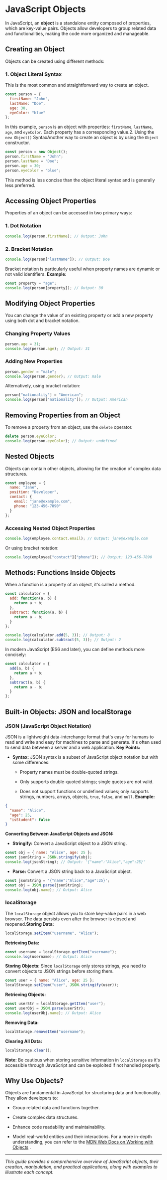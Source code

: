 # JavaScript Objects 
In JavaScript, an **object**  is a standalone entity composed of properties, which are key-value pairs. Objects allow developers to group related data and functionalities, making the code more organized and manageable.
## Creating an Object 

Objects can be created using different methods:

### 1. Object Literal Syntax 

This is the most common and straightforward way to create an object.


```javascript
const person = {
  firstName: "John",
  lastName: "Doe",
  age: 30,
  eyeColor: "blue"
};
```
In this example, `person` is an object with properties: `firstName`, `lastName`, `age`, and `eyeColor`. Each property has a corresponding value.2. Using the `new Object()` SyntaxAnother way to create an object is by using the `Object` constructor.

```javascript
const person = new Object();
person.firstName = "John";
person.lastName = "Doe";
person.age = 30;
person.eyeColor = "blue";
```

This method is less concise than the object literal syntax and is generally less preferred.

## Accessing Object Properties 

Properties of an object can be accessed in two primary ways:

### 1. Dot Notation 


```javascript
console.log(person.firstName); // Output: John
```

### 2. Bracket Notation 


```javascript
console.log(person["lastName"]); // Output: Doe
```

Bracket notation is particularly useful when property names are dynamic or not valid identifiers.
**Example:** 

```javascript
const property = "age";
console.log(person[property]); // Output: 30
```

## Modifying Object Properties 

You can change the value of an existing property or add a new property using both dot and bracket notation.

### Changing Property Values 


```javascript
person.age = 31;
console.log(person.age); // Output: 31
```

### Adding New Properties 


```javascript
person.gender = "male";
console.log(person.gender); // Output: male
```

Alternatively, using bracket notation:


```javascript
person["nationality"] = "American";
console.log(person["nationality"]); // Output: American
```

## Removing Properties from an Object 
To remove a property from an object, use the `delete` operator.

```javascript
delete person.eyeColor;
console.log(person.eyeColor); // Output: undefined
```

## Nested Objects 

Objects can contain other objects, allowing for the creation of complex data structures.


```javascript
const employee = {
  name: "Jane",
  position: "Developer",
  contact: {
    email: "jane@example.com",
    phone: "123-456-7890"
  }
};
```

### Accessing Nested Object Properties 


```javascript
console.log(employee.contact.email); // Output: jane@example.com
```

Or using bracket notation:


```javascript
console.log(employee["contact"]["phone"]); // Output: 123-456-7890
```

## Methods: Functions Inside Objects 

When a function is a property of an object, it's called a method.


```javascript
const calculator = {
  add: function(a, b) {
    return a + b;
  },
  subtract: function(a, b) {
    return a - b;
  }
};

console.log(calculator.add(5, 3)); // Output: 8
console.log(calculator.subtract(5, 3)); // Output: 2
```

In modern JavaScript (ES6 and later), you can define methods more concisely:


```javascript
const calculator = {
  add(a, b) {
    return a + b;
  },
  subtract(a, b) {
    return a - b;
  }
};
```

## Built-in Objects: JSON and localStorage 

### JSON (JavaScript Object Notation) 

JSON is a lightweight data-interchange format that's easy for humans to read and write and easy for machines to parse and generate. It's often used to send data between a server and a web application.
**Key Points:**  
- **Syntax:**  JSON syntax is a subset of JavaScript object notation but with some differences:
  - Property names must be double-quoted strings.

  - Only supports double-quoted strings; single quotes are not valid.
 
  - Does not support functions or undefined values; only supports strings, numbers, arrays, objects, `true`, `false`, and `null`.
**Example:** 

```json
{
  "name": "Alice",
  "age": 25,
  "isStudent": false
}
```
**Converting Between JavaScript Objects and JSON:**  
- **Stringify:**  Convert a JavaScript object to a JSON string.

```javascript
const obj = { name: "Alice", age: 25 };
const jsonString = JSON.stringify(obj);
console.log(jsonString); // Output: '{"name":"Alice","age":25}'
```
 
- **Parse:**  Convert a JSON string back to a JavaScript object.

```javascript
const jsonString = '{"name":"Alice","age":25}';
const obj = JSON.parse(jsonString);
console.log(obj.name); // Output: Alice
```

### localStorage 
The `localStorage` object allows you to store key-value pairs in a web browser. The data persists even after the browser is closed and reopened.**Storing Data:** 

```javascript
localStorage.setItem("username", "Alice");
```
**Retrieving Data:** 

```javascript
const username = localStorage.getItem("username");
console.log(username); // Output: Alice
```
**Storing Objects:** Since `localStorage` only stores strings, you need to convert objects to JSON strings before storing them.

```javascript
const user = { name: "Alice", age: 25 };
localStorage.setItem("user", JSON.stringify(user));
```
**Retrieving Objects:** 

```javascript
const userStr = localStorage.getItem("user");
const userObj = JSON.parse(userStr);
console.log(userObj.name); // Output: Alice
```
**Removing Data:** 

```javascript
localStorage.removeItem("username");
```
**Clearing All Data:** 

```javascript
localStorage.clear();
```
**Note:**  Be cautious when storing sensitive information in `localStorage` as it's accessible through JavaScript and can be exploited if not handled properly.
## Why Use Objects? 

Objects are fundamental in JavaScript for structuring data and functionality. They allow developers to:

- Group related data and functions together.

- Create complex data structures.

- Enhance code readability and maintainability.

- Model real-world entities and their interactions.
For a more in-depth understanding, you can refer to the [MDN Web Docs on Working with Objects](https://developer.mozilla.org/en-US/docs/Web/JavaScript/Guide/Working_with_Objects) .

---

*This guide provides a comprehensive overview of JavaScript objects, their creation, manipulation, and practical applications, along with examples to illustrate each concept.*

